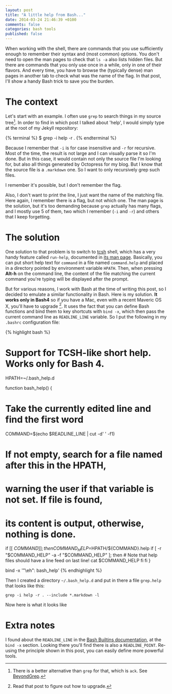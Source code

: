 ```yaml
---
layout: post
title: "A little help from Bash..."
date: 2014-03-24 21:46:39 +0100
comments: false
categories: bash tools
published: false
---
```


When working with the shell, there are commands that you use sufficiently enough to remember their syntax and (most common) options. You don't need to open the man pages to check that `ls -a` also lists hidden files. But there are commands that you only use once in a while, only in one of their flavors. And every time, you have to browse the (typically dense) man pages in another tab to check what was the name of the flag. In that post, I'll show a handy Bash trick to save you the burden.


# The context

Let's start with an example. I often use `grep` to search things in my source tree[^1]. In order to find in which post I talked about 'help', I would simply type at the root of my Jekyll repository:

{% terminal %}
$ grep -i help -r .
{% endterminal %}

Because I remember that `-i` is for case insensitive and `-r` for recursive.  Most of the time, the result is not large and I can visually parse it so I'm done. But in this case, it would contain not only the source file I'm looking for, but also all things generated by Octopress for my blog. But I know that the source file is a `.markdown` one. So I want to only recursively grep such files. 

I remember it's possible, but I don't remember the flag. 

Also, I don't want to print the line, I just want the name of the matching file. Here again, I remember there is a flag, but not which one. The man page is the solution, but it's too demanding because `grep` actually has many flags, and I mostly use 5 of them, two which I remember (`-i` and `-r`) and others that I keep forgetting.

# The solution

One solution to that problem is to switch to [tcsh] shell, which has a very handy feature called `run-help`, documented in [its man page](http://linux.die.net/man/1/tcsh). Basically, you can put short help text for `command` in a file named `command.help` and placed in a directory pointed by environment variable `HPATH`. Then, when pressing **Alt-h** on the command line, the content of the file matching the current command you're typing will be displayed after the prompt.

But for various reasons, I work with Bash at the time of writing this post, so I decided to emulate a similar functionality in Bash. Here is my solution. **It works only in Bash4** so if you have a Mac, even with a recent Maveric OS X, you'll have to upgrade [^2]. It uses the fact that you can define Bash functions and bind them to key shortcuts with `bind -x`, which then pass the current command line as `READLINE_LINE` variable. So I put the following in my `.bashrc` configuration file:

{% highlight bash %}
# Support for TCSH-like short help. Works only for Bash 4.
HPATH=~/.bash_help.d

function bash_help() {
  # Take the currently edited line and find the first word
  COMMAND=$(echo $READLINE_LINE | cut -d' ' -f1)
  # If not empty, search for a file named after this in the HPATH,
  # warning the user if that variable is not set. If file is found,
  # its content is output, otherwise, nothing is done.
  if [[ $COMMAND ]]; then
    COMMAND_HELP=$HPATH/${COMMAND}.help
    if [ -r "$COMMAND_HELP" -a -f "$COMMAND_HELP" ]; then
      # Note that help files should have a line feed on last line!
      cat $COMMAND_HELP
    fi
  fi
}

bind -x '"\eh": bash_help'
{% endhighlight %}

Then I created a directory `~/.bash_help.d` and put in there a file `grep.help` that looks like this:

    grep -i help -r . --include *.markdown -l

Now here is what it looks like

# Extra notes

I found about the `READLINE_LINE` in the [Bash Builtins documentation](http://www.gnu.org/software/bash/manual/html_node/Bash-Builtins.html), at the `bind -x` section. Looking there you'll find there is also a `READLINE_POINT`. Re-using the principle shown in this post, you can easily define more powerful tools.

[tcsh]:       http://www.tcsh.org/Welcome
[BeyondGrep]: http://beyondgrep.com/

[^1]: There is a better alternative than `grep` for that, which is `ack`. See [BeyondGrep].
[^2]: Read that post to figure out how to upgrade.
